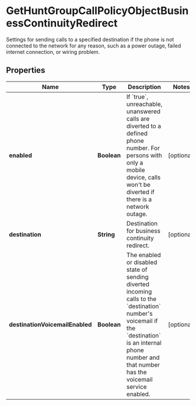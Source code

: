 

# GetHuntGroupCallPolicyObjectBusinessContinuityRedirect

Settings for sending calls to a specified destination if the phone is not connected to the network for any reason, such as a power outage, failed internet connection, or wiring problem.

## Properties

| Name | Type | Description | Notes |
|------------ | ------------- | ------------- | -------------|
|**enabled** | **Boolean** | If &#x60;true&#x60;, unreachable, unanswered calls are diverted to a defined phone number. For persons with only a mobile device, calls won&#39;t be diverted if there is a network outage. |  [optional] |
|**destination** | **String** | Destination for business continuity redirect. |  [optional] |
|**destinationVoicemailEnabled** | **Boolean** | The enabled or disabled state of sending diverted incoming calls to the &#x60;destination&#x60; number&#39;s voicemail if the &#x60;destination&#x60; is an internal phone number and that number has the voicemail service enabled. |  [optional] |



